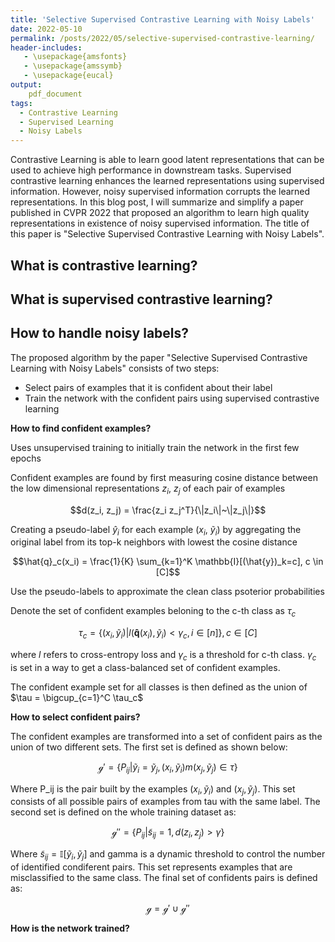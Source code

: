 ```yaml
---
title: 'Selective Supervised Contrastive Learning with Noisy Labels'
date: 2022-05-10
permalink: /posts/2022/05/selective-supervised-contrastive-learning/
header-includes:
   - \usepackage{amsfonts}
   - \usepackage{amssymb}
   - \usepackage{eucal}
output:
    pdf_document
tags:
  - Contrastive Learning
  - Supervised Learning
  - Noisy Labels
---
```


Contrastive Learning is able to learn good latent representations that can be used to achieve high performance in downstream tasks. Supervised contrastive learning enhances the learned representations using supervised information. However, noisy supervised information corrupts the learned representations. In this blog post, I will summarize and simplify a paper published in CVPR 2022 that proposed an algorithm to learn high quality representations in existence of noisy supervised information. The title of this paper is "Selective Supervised Contrastive Learning with Noisy Labels". 


What is contrastive learning?
------



What is supervised contrastive learning?
------



How to handle noisy labels?
------
The proposed algorithm by the paper "Selective Supervised Contrastive Learning with Noisy Labels" consists of two steps:

* Select pairs of examples that it is confident about their label
* Train the network with the confident pairs using supervised contrastive learning


**How to find confident examples?**

Uses unsupervised training to initially train the network in the first few epochs

Confident examples are found by first measuring cosine distance between the low dimensional representations $z_i$, $z_j$ of each pair of examples

$$d(z_i, z_j) = \frac{z_i z_j^T}{\|z_i\|~\|z_j\|}$$

Creating a pseudo-label $\hat{y}_i$ for each example ($x_i$, $\tilde{y}_i$) by aggregating the original label from its top-k neighbors with lowest the cosine distance

$$\hat{q}_c(x_i) = \frac{1}{K} \sum_{k=1}^K \mathbb{I}[(\hat{y})_k=c], c \in [C]$$

Use the pseudo-labels to approximate the clean class psoterior probabilities

Denote the set of confident examples beloning to the c-th class as $\tau_c$

$$ \tau_c = \{(x_i, \tilde{y}_i) | l(\mathbf{\hat{q}}(x_i), \tilde{y}_i) < \gamma_c, i \in [n]\}, c \in [C]$$

where $l$ refers to cross-entropy loss and $\gamma_c$ is a threshold for c-th class. $\gamma_c$ is set in a way to get a class-balanced set of confident examples.

The confident example set for all classes is then defined as the union of $\tau = \bigcup_{c=1}^C \tau_c$


**How to select confident pairs?**


The confident examples are transformed into a set of confident pairs as the union of two different sets. The first set is defined as shown below:

$$\mathcal{g}' = \{P_{ij}| \tilde{y}_i = \tilde{y}_j, (x_i, \tilde{y}_i)m (x_j, \tilde{y}_j) \in \tau\}$$

Where P_ij is the pair built by the examples $(x_i,\tilde{y}_i)$ and $(x_j, \tilde{y}_j)$. This set consists of all possible pairs of examples from tau with the same label. The second set is defined on the whole training dataset as:

$$ \mathcal{g}'' = \{P_{ij} | \tilde{s}_{ij} = 1, d(z_i, z_j) > \gamma\}$$

Where $\tilde{s}_{ij} = \mathbb{I}[\tilde{y}_i, \tilde{y}_j]$ and gamma is a dynamic threshold to control the number of identified condiferent pairs. This set represents examples that are misclassified to the same class. The final set of confidents pairs is defined as:

$$\mathcal{g} = \mathcal{g}' \cup \mathcal{g}''$$

**How is the network trained?**






